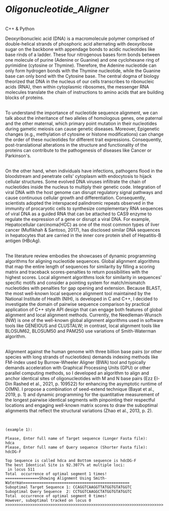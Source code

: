 *<h1> Oligonucleotide_Aligner</h1>*</br>
C++ &amp; Python</br>

Deoxyribonucleic acid (DNA) is a macromolecule polymer comprised of double-helical strands of phosphoric acid alternating with deoxyribose sugar on the backbone with appendage bonds to acidic nucleotides like base rinds of a ladder. These four nitrogenous bases form bonds between one molecule of purine (Adenine or Guanine) and one cyclohexane ring of pyrimidine (cytosine or Thymine). Therefore, the Adenine nucleotide can only form hydrogen bonds with the Thymine nucleotide, while the Guanine base can only bond with the Cytosine base. The central dogma of biology theorized that DNA in the nucleus of our cells transcribes to ribonucleic acids (RNA), then within cytoplasmic ribosomes, the messenger RNA molecules translate the chain of instructions to amino acids that are building blocks of proteins.</br> </br> 
   
To understand the importance of nucleotide sequence alignment, we can talk about the inheritance of two alleles of homologous genes, one paternal and the other maternal, which primary point mutation in their nucleotides during gametic meiosis can cause genetic diseases. Moreover, Epigenetic changes (e.g., methylation of cytosine or histone modifications) can change the order of these nucleotides for different trait expressions. Consequently, post-translational alterations in the structure and functionality of the proteins can contribute to the pathogenesis of diseases like Cancer or Parkinson's. </br></br> 

On the other hand, when individuals have infections, pathogens flood in the bloodstream and penetrate cells' cytoplasm with endocytosis to hijack cellular structures. Some evolved DNA viruses infiltrate the chain of nucleotides inside the nucleus to multiply their genetic code. Integration of viral DNA with the host genome can disrupt regulatory signal pathways and cause continuous cellular growth and differentiation. Consequently, scientists adopted the interspaced palindromic repeats observed in the immunity of procaryotic cells to synthesize complementary RNA sequences of viral DNA as a guided RNA that can be attached to CAS9 enzyme to regulate the expression of a gene or disrupt a viral DNA. For example, Hepatocellular carcinoma(HCC) as one of the most common types of liver cancer (Muflikhah & Santoso, 2017), has disclosed similar DNA sequences in hepatocytes that are carried in the inner core protein shell of Hepatitis-B antigen (HBcAg).</br></br> 

The literature review embodies the showcases of dynamic programming algorithms for aligning nucleotide sequences. Global alignment algorithms that map the entire length of sequences for similarity by filling a scoring matrix and traceback scores-penalties to return possibilities with the highest scores. Local alignment algorithms look for similarity in sequences' specific motifs and consider a pointing system for match/mismatch nucleotides with penalties for gap opening and extension. Because BLAST, the most well-known local sequence alignment tool maintained by the National Institute of Health (NIH), is developed in C and C++, I decided to investigate the domain of pairwise sequence comparison by practical application of C++ style API design that can engage both features of global alignment and local alignment methods. Currently, the Needleman-Wunsch (NW) is one of the well-known global alignment algorithms used in software tools like GENEIOUS and CLUSTALW; in contrast, local alignment tools like BLOSUM62, BLOSUM50 and PAM250 use variations of Smith-Waterman algorithm.</br></br> 

Alignment against the human genome with three billion base pairs (or other species with long strands of nucleotides) demands indexing methods like FM-index used by Burrow-Wheeler Aligner (BWA) tool and typically demands acceleration with Graphical Processing Units (GPU) or other parallel computing methods, so I developed an algorithm to align and anchor identical sites of oligonucleotides with M and N base pairs (Ezz El-Din Rashed et al., 2021, p. 109522) for enhancing the asymptotic runtime of O(MN). I propose a combination of seed-extend technique (Bayat et al., 2019, p. 1) and dynamic programming for the quantitative measurement of the longest pairwise identical segments with pinpointing their respectful locations and engaging well-known matrix scores to draw the suboptimal alignments that reflect the structural variations (Zhao et al., 2013, p. 2).</br></br> 



```

(example 1):

Please, Enter full name of Target sequence (Longer Fasta file): 
hdca
Please, Enter full name of Query sequence (Shorter Fasta file): 
hdcDG-F

Top Sequence is called hdca and Bottom sequence is hdcDG-F
The best Identical Site is 92.3077% at multiple loci: 
 in locus 511
Total  occurrence of optimal segment 1 times!
===============Showing Alignment Using Smith-Waterman===============================================
Suboptimal Target Sequence 1: CCAGGTCAAGGTTATGGTGTATGGTC
Suboptimal Query Sequence  2: CCTGGTCAAGGCTATGGTGTATGGTC
Total  occurrence of optimal segment 0 times!
However, suboptimal tracked on locus 0
>>>>>>>>>>>>>>>>>>>>>>>>>>>>>>>>>>>>>>>>>>>>>>>>>>>>>>>>>>>>>>>>>>>>>> 


```

